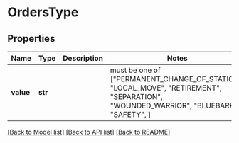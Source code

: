 # OrdersType


## Properties
Name | Type | Description | Notes
------------ | ------------- | ------------- | -------------
**value** | **str** |  |  must be one of ["PERMANENT_CHANGE_OF_STATION", "LOCAL_MOVE", "RETIREMENT", "SEPARATION", "WOUNDED_WARRIOR", "BLUEBARK", "SAFETY", ]

[[Back to Model list]](../README.md#documentation-for-models) [[Back to API list]](../README.md#documentation-for-api-endpoints) [[Back to README]](../README.md)


